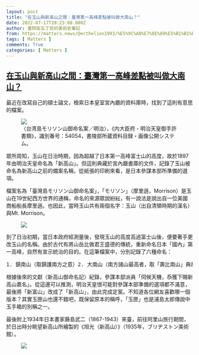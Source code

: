 ```yaml
---
layout: post
title: "在玉山與新高山之間：臺灣第一高峰差點被叫做大南山？"
date: 2022-07-17T20:23:08.000Z
author: 書院街五丁目的美術史筆記
from: https://matters.news/@ecthelion1993/%E5%9C%A8%E7%8E%89%E5%B1%B1%E8%88%87%E6%96%B0%E9%AB%98%E5%B1%B1%E4%B9%8B%E9%96%93-%E8%87%BA%E7%81%A3%E7%AC%AC%E4%B8%80%E9%AB%98%E5%B3%B0%E5%B7%AE%E9%BB%9E%E8%A2%AB%E5%8F%AB%E5%81%9A%E5%A4%A7%E5%8D%97%E5%B1%B1-bafyreifitwbdwb26beu5tafq425yy6fke4bxi4a5ga7ybu4tboikc4bsvq
tags: [ Matters ]
comments: True
categories: [ Matters ]
---
```

<!--1658089388000-->
[在玉山與新高山之間：臺灣第一高峰差點被叫做大南山？](https://matters.news/@ecthelion1993/%E5%9C%A8%E7%8E%89%E5%B1%B1%E8%88%87%E6%96%B0%E9%AB%98%E5%B1%B1%E4%B9%8B%E9%96%93-%E8%87%BA%E7%81%A3%E7%AC%AC%E4%B8%80%E9%AB%98%E5%B3%B0%E5%B7%AE%E9%BB%9E%E8%A2%AB%E5%8F%AB%E5%81%9A%E5%A4%A7%E5%8D%97%E5%B1%B1-bafyreifitwbdwb26beu5tafq425yy6fke4bxi4a5ga7ybu4tboikc4bsvq)
------

<div>
<p>最近在改寫自己的碩士論文，檢索日本皇室宮內廳的資料庫時，找到了這則有意思的檔案。</p><figure class="image"><img src="https://assets.matters.news/embed/ef273961-4c6d-416d-ab1e-c73b60f80071.jpeg" data-asset-id="ef273961-4c6d-416d-ab1e-c73b60f80071" referrerpolicy="no-referrer"><figcaption><span>〈台湾島モリソン山御命名案／明治〉，《内大臣府 - 明治天皇御手許書類》，識別番号：54054，書陵部所蔵資料目録・画像公開システム。</span></figcaption></figure><p>眾所周知，玉山在日治時期，因為超越了日本第一高峰富士山的高度，故於1897年由明治天皇命名為「新高山」。但這則典藏於宮內廳書庫的文件，記錄了玉山被命名為新高山之前的備案名稱，從紙張的印刷來看，是日本參謀本部所準備的選項。</p><p>檔案名為「臺灣島モリソン山御命名案」，「モリソン」（摩里遜，Morrison）是玉山在19世紀西方世界的通稱，命名的來源眾說紛紜，有一說法是說出自一位美國商船船長摩里遜。也因此，當時玉山共有兩個名字：玉山（出自清領時期的漢名）與Mt. Morrison。</p><figure class="image"><img src="https://assets.matters.news/embed/69541b3e-8864-42f5-b954-fa84ed463ee4.jpeg" data-asset-id="69541b3e-8864-42f5-b954-fa84ed463ee4" referrerpolicy="no-referrer"><figcaption><span></span></figcaption></figure><p>到了日治初期，當日本政府經測量後，發現玉山的高度高過富士山後，便要著手更改玉山的名稱。由於古代有將山岳比做君王盛德的傳統，重新命名日本「國內」第一高峰，自然有宣示統治的目的。在這筆檔案中，分別記錄了六種命名：</p><pre class="ql-syntax" spellcheck="false">1. 鎮南山（取鎮護南方之意）2. 大南山（南方諸山最高者，取「壽比南山」典故之意）3. 玉匣山（沿用玉山稱呼，也是對山頂山峰的美稱）4. 新富山（這就很直觀了，因為超越富士山，所以叫做新富士山）5. 旭山（取高山被旭光所照之意，旭光是日本國旗徽章的象徵，日本畫家在描繪玉山時，也偏好描繪玉山被日出壟罩的景象，來源或許出自於此？）6. 明治山（很直觀，因為這座山在明治天皇的統治下併入日本疆域）</pre><p>根據後來的文獻〈新高山御命名記〉紀錄，參謀本部派員「伺候天機，忝獲下賜新高山嘉名」。從這邊可以推測，明治天皇很可能對參謀本部準備的選項都不滿意，最後將「新富山」改成了「新高山」，由此完成定案。不知道各位網友喜歡哪一個版本？其實玉匣山也還不錯吧，既保留原本的稱呼，「玉匣」也是浦島太郎傳說中玉手箱的別稱之一。</p><p>最後附上1934年日本畫家藤島武二（1867-1943）來臺，前往阿里山旅行期間，於日出時分眺望新高山所繪製的《旭光（新高山）》（1935年，ブリヂストン美術館）。</p><figure class="image"><img src="https://assets.matters.news/embed/a0f3a16d-05ed-4010-9445-65266283059b.jpeg" data-asset-id="a0f3a16d-05ed-4010-9445-65266283059b" referrerpolicy="no-referrer"><figcaption><span></span></figcaption></figure><p><br></p>
</div>
